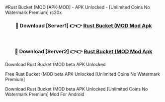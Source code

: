 #Rust Bucket (MOD [APK-MOD] - APK Unlocked - [Unlimited Coins No Watermark Premium] rc20x



<div align="center">

<h3>🔴 Download [Server1] 👉👉 <a href="https://momento.my/?title=Rust_Bucket_(MOD">Rust Bucket (MOD Mod Apk</a></h3><br>

<h3>🔴 Download [Server2] 👉👉 <a href="https://momento.my/?title=Rust_Bucket_(MOD">Rust Bucket (MOD Mod Apk</a></h3>
</div>



Download Rust Bucket (MOD beta APK Unlocked

Free Rust Bucket (MOD beta APK Unlocked [Unlimited Coins No Watermark Premium]

Download Rust Bucket (MOD beta APK Unlocked [Unlimited Coins No Watermark Premium] Mod For Android
